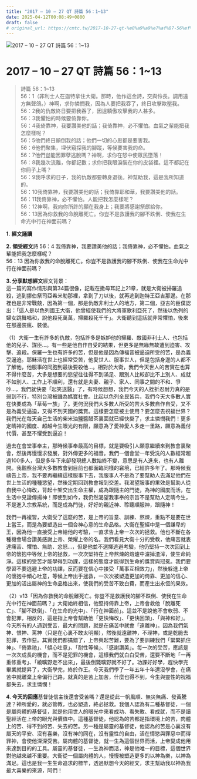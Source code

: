 ```yaml
---
title: "2017 – 10 – 27 QT 詩篇 56：1~13"
date: 2025-04-12T00:08:49+0800
draft: false
# original_url: https://cmtc.tw/2017-10-27-qt-%e8%a9%a9%e7%af%87-56%ef%bc%9a113
---
```


![2017 – 10 – 27 QT 詩篇 56：1\~13](/images/qt.jpg   "2017 – 10 – 27 QT 詩篇 56：1\~13")

# 2017 – 10 – 27 QT 詩篇 56：1\~13

> 詩篇 56：1\~13  
> 56：1（非利士人在迦特拿住大衛。那時，他作這金詩，交與伶長。調用遠方無聲鴿。）神啊，求你憐憫我，因為人要把我吞了，終日攻擊欺壓我。  
> 56：2我的仇敵終日要把我吞了，因逞驕傲攻擊我的人甚多。  
> 56：3我懼怕的時候要倚靠你。  
> 56：4我倚靠神，我要讚美他的話；我倚靠神，必不懼怕。血氣之輩能把我怎麼樣呢？  
> 56：5他們終日顛倒我的話；他們一切的心思都是要害我。  
> 56：6他們聚集，埋伏窺探我的腳蹤，等候要害我的命。  
> 56：7他們豈能因罪孽逃脫嗎？神啊，求你在怒中使眾民墮落！  
> 56：8我幾次流離，你都記數；求你把我眼淚裝在你的皮袋裡。這不都記在你冊子上嗎？  
> 56：9我呼求的日子，我的仇敵都要轉身退後。神幫助我，這是我所知道的。  
> 56：10我倚靠神，我要讚美他的話；我倚靠耶和華，我要讚美他的話。  
> 56：11我倚靠神，必不懼怕。人能把我怎麼樣呢？  
> 56：12神啊，我向你所許的願在我身上；我要將感謝祭獻給你。  
> 56：13因為你救我的命脫離死亡。你豈不是救護我的腳不跌倒、使我在生命光中行在神面前嗎？

**1.** **經文誦讀**

**2.** **領受經文**詩 56：4 我倚靠神，我要讚美他的話；我倚靠神，必不懼怕。血氣之輩能把我怎麼樣呢？  
56：13 因為你救我的命脫離死亡。你豈不是救護我的腳不跌倒、使我在生命光中行在神面前嗎？

**3. 分享默想經文**經文背景：  
這一篇的寫作情形與第34篇很像，記載在撒母耳記上21章，就是大衛被掃羅追殺，逃到挪伯祭司亞希米勒那裡，拿到了刀以後，就再逃到迦特王亞吉那邊。在那裡也是非常戰兢，因為第一個，那是仇敵非利士人的地方，第二個，亞吉的臣僕認出：「這人是以色列國王大衛，他曾經使我們的大將軍歌利亞死了，然後以色列的婦女跳舞唱和，說他殺死萬萬，掃羅殺死千千」。大衛聽到這話就非常懼怕，後來在那邊裝瘋、裝傻。

（1）大衛一生有許多的仇敵，包括許多是嫉妒他的掃羅、敵國非利士人、也包括他的兒子、謀臣…。有一些是他自作自受的結果，但更多是無緣無故遭到迫害、攻擊、追殺。保羅一生也有許多的苦，但是他是因為傳福音被逼迫所受的苦，是為義受逼迫。耶穌活在世上也經常受苦，他愛世人、服事世人，但是包括身邊的人都不了解他，他服事的同胞到最後要殺他…。相對於大衛，我們今天世人的苦實在也算不得什麼苦，大多是想要的慾望往往得不到滿足、跟別人比較卻比不上別人、成就不如別人、工作上不順利，還有就是夫妻、親子、家人、同事之間的不和、爭吵…，我們就快要「起笑送醫」了，有時候想想，我們今天的人挫折忍耐力真的是弱到不行，特別台灣被譏為媽寶社會。比起以色列全民皆兵，我們今天大多數人實在快要成為「草莓一族」了。更何況我們大多數人所受的苦大多數自作自受，又不是為義受逼迫，又得不到天國的獎賞。這樣要怎麼被主使用？要怎麼去祝福世界？我們光在每天自己生活的柴米油鹽醬醋茶裏面就已經快掛了，求主憐憫我們！更多定睛神的國度、超越今生眼光的有限，願意為了愛神愛人多走一里路，願意為義付代價，甚至不懼受到逼迫！

過去在會堂事奉主，那時候事奉最高的目標，就是要吸引人願意繼續來到教會裏聚會，然後再慢慢求發展，對外傳更多的福音。我們一個會堂一年受洗的人數經常超過100多人，但是多年下來卻發現總人數始終不變，意思是有人進來，也有人離開。我觀察台灣大多數教會到目前也都面臨同樣的窘境，已經許多年了。那時候我禱告上帝，我不要再繼續這樣服事下去，我服事人不是為了要幫助人去滿足他們在世上生活的種種慾望，然後定期回到教會報到交差。我渴望服事的果效是幫助人從自我中心悔改，背起十架交出生命主權，成為跟隨主的門徒，為神的國度而活，在生活中見證傳揚神！即使到如今，我仍然渴望我事奉的宗旨不是幫助人定睛今生，不是進入宗教系統，而是成為門徒，好好的親近神、聆聽順服神，跟隨神！

我們一再複習，大衛受了這麼的苦，是上帝的旨意、訓練、熬煉，重點不是要在世上當王，而是為要塑造出一個合神心意的生命品格。大衛在聖經中是一個謙卑的王，因為他一直接受上帝給他的考驗，一直求告上帝一次次的拯救。他也不斷在各種機會場合讚美感謝上帝、榮耀上帝的名。我們看見大衛十分的受教，他痛苦就表達痛苦、懼怕、無助、忿怒…，但是他並不選擇逃避考驗，他仍堅持一次次回到上帝的懷抱中等候上帝的拯救，一次次堅持在上帝熬煉的熔爐中濾掉渣滓，使生命純淨。這樣的受苦才能學得到功課，這樣的態度才能得到生命的獎賞與冠冕。我們要學習不要逃避上帝的功課，反而要在信心中接受「萬事互相效力」，然後躲進上帝的懷抱中傾心吐意，等候上帝出手拯救，一次次被塑造更加的倚靠、更加的信心、更加的活出屬神的生命品格出來，使我們的受苦不致白費，而產生出永恆的果效。

（2）v13「因為你救我的命脫離死亡。你豈不是救護我的腳不跌倒、使我在生命光中行在神面前嗎？」大衛始終相信，他堅持倚靠上帝，上帝會救他「脫離死亡」、「腳不跌倒」、「在生命的光中」、「行在神面前」。這並不是說他不會軟弱、不會犯罪，相反的，這是指上帝會幫助他「更快悔改」、「更快回頭」、「與神和好」。今天所有的人遇到受苦，最大的問題，就是在痛苦中就會「遠離神」。因為我們氣神、恨神、罵神（只是在心裏不敢太明顯），然後就遠離神，不理神，或是乾脆去犯罪，去作惡。其實我們都搞錯了，上帝興起苦難，要為了要訓練我們「緊緊抓住神」、「倚靠祂」、「傾心吐意」、「耐性等候」、「感謝讚美」。每一次的受苦，應該是一次次成長的機會，而不是犯罪的機會，這樣我們就白白受苦，還要不斷地「一再重修重考」、「繞曠野走不出來」，最後倒斃曠野就不好了。功課好好學，趕快學完畢業就提昇了，大衛學完，終於作王。今天我們學了一年五年十年還沒學會，在痛苦中就離棄上帝偏行己路，就真的是苦上加苦，什麼也得不到，今生與靈性的祝福都失去，求主憐憫！

**4. 今天的回應**基督徒信主後還會受苦嗎？還是從此一帆風順、無災無痛、發黃騰達？神所愛的，就必管教，也必塑造，終必拯救。我個人認為有二種基督徒，一個是屬肉體的基督徒，就是他用世人的眼光中來看成功、看失敗、看成就，而不是讀聖經活在上帝的眼光與價值中。這種基督徒，他認為的苦都是指環境上的苦，肉體上的苦、得不到的苦、失去的苦。另一種是屬靈的基督徒，他認為的苦是心裏沒有屬天的平安、沒有喜樂，沒有神的同在，沒有靈性的自由，活在情慾與罪惡中而得罪神，會使他深深受苦。屬肉體的基督徒，就一生為這個世界而活，上帝變成他用來達到目的的工具。屬靈的基督徒，一生為神而活，神是他唯一的目標，這個世界對他越來越不重要。大衛從一個屬肉體的人，慢慢被塑造更多的以神為樂，以神為滿足。這也是我一生生命追求的標竿，透過默想今天的經文，求主幫助我以神為我最大喜樂的來源，阿們！